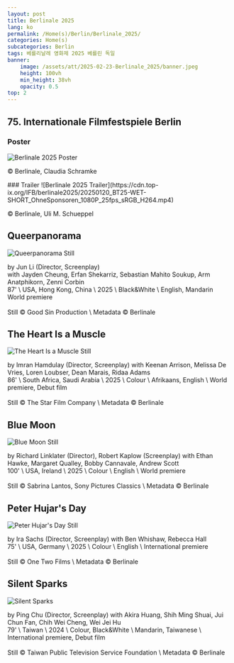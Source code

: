 ```yaml
---
layout: post
title: Berlinale 2025
lang: ko
permalink: /Home(s)/Berlin/Berlinale_2025/
categories: Home(s)
subcategories: Berlin 
tags: 베를리날레 영화제 2025 베를린 독일
banner:
    image: /assets/att/2025-02-23-Berlinale_2025/banner.jpeg
    height: 100vh
    min_height: 38vh
    opacity: 0.5
top: 2
---
```

## 75. Internationale Filmfestspiele Berlin
### Poster
![Berlinale 2025 Poster](https://www.berlinale.de/media/bilder/2025/illustration/241216_plakat-fu%CC%88r-web_rgb_rz_rahmen_RWD_512.png)
<p class="caption">
© Berlinale, Claudia Schramke
</p>
### Trailer
![Berlinale 2025 Trailer](https://cdn.top-ix.org/IFB/berlinale2025/20250120_BT25-WET-SHORT_OhneSponsoren_1080P_25fps_sRGB_H264.mp4)
<p class="caption">
© Berlinale, Uli M. Schueppel
</p>


## Queerpanorama
![Queerpanorama Still](https://www.berlinale.de/media/filmstills/2025/panorama-2025/202508567_1_RWD_1780.jpg)
<p class="caption">
by Jun Li (Director, Screenplay)<br>
with Jayden Cheung, Erfan Shekarriz, Sebastian Mahito Soukup, Arm Anatphikorn, Zenni Corbin<br>
87' \ USA, Hong Kong, China \ 2025 \ Black&White \ English, Mandarin<Br>
World premiere<br><br>
Still © Good Sin Production \ Metadata © Berlinale
</p>

## The Heart Is a Muscle
![The Heart Is a Muscle Still](https://www.berlinale.de/media/filmstills/2025/panorama-2025/202507156_1_RWD_1780.jpg)
<p class="caption">
by Imran Hamdulay (Director, Screenplay) with Keenan Arrison, Melissa De Vries, Loren Loubser, Dean Marais, Ridaa Adams<br>
86' \ South Africa, Saudi Arabia \ 2025 \ Colour \ Afrikaans, English \ World premiere, Debut film<br><br>
Still © The Star Film Company \ Metadata © Berlinale
</p>

## Blue Moon
![Blue Moon Still](https://www.berlinale.de/media/filmstills/2025/wettbewerb-2025/202505649_1_RWD_1780.jpg)
<p class="caption">
by Richard Linklater (Director), Robert Kaplow (Screenplay) with Ethan Hawke, Margaret Qualley, Bobby Cannavale, Andrew Scott<br>
100' \ USA, Ireland \ 2025 \ Colour \ English \ World premiere<br><br>
Still © Sabrina Lantos, Sony Pictures Classics \ Metadata © Berlinale
</p>

## Peter Hujar's Day
![Peter Hujar's Day Still](https://www.berlinale.de/media/filmstills/2025/panorama-2025/202503715_1_RWD_1780.jpg)
<p class="caption">
by Ira Sachs (Director, Screenplay) with Ben Whishaw, Rebecca Hall<br>
75' \ USA, Germany \ 2025 \ Colour \ English \ International premiere<br><br>
Still © One Two Films \ Metadata © Berlinale
</p>

## Silent Sparks
![Silent Sparks](https://www.berlinale.de/media/filmstills/2025/panorama-2025/202503208_1_RWD_1780.jpg)
<p class="caption">
by Ping Chu (Director, Screenplay) with Akira Huang, Shih Ming Shuai, Jui Chun Fan, Chih Wei Cheng, Wei Jei Hu<br>
79' \ Taiwan \ 2024 \ Colour, Black&White \ Mandarin, Taiwanese \ International premiere, Debut film<br><br>
Still © Taiwan Public Television Service Foundation \ Metadata © Berlinale
</p>
